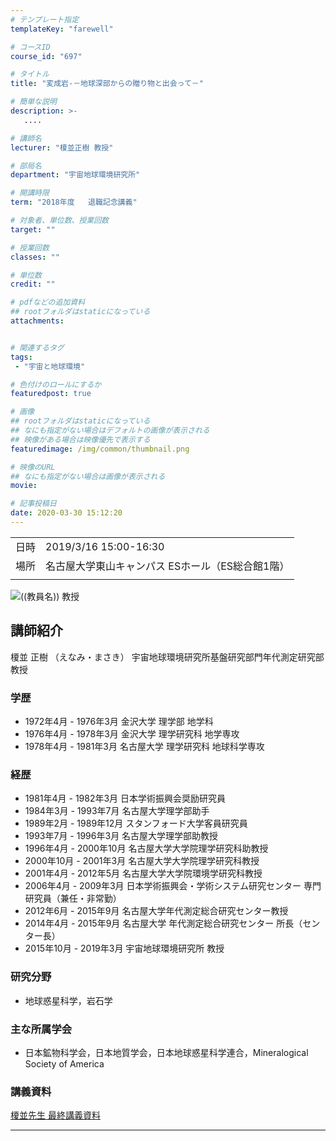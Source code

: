 ```yaml
---
# テンプレート指定
templateKey: "farewell"

# コースID
course_id: "697"

# タイトル
title: "変成岩-－地球深部からの贈り物と出会って－"

# 簡単な説明
description: >-
   ....

# 講師名
lecturer: "榎並正樹 教授"

# 部局名
department: "宇宙地球環境研究所"

# 開講時限
term: "2018年度	退職記念講義"

# 対象者、単位数、授業回数
target: ""

# 授業回数
classes: ""

# 単位数
credit: ""

# pdfなどの追加資料
## rootフォルダはstaticになっている
attachments:


# 関連するタグ
tags:
 - "宇宙と地球環境"

# 色付けのロールにするか
featuredpost: true

# 画像
## rootフォルダはstaticになっている
## なにも指定がない場合はデフォルトの画像が表示される
## 映像がある場合は映像優先で表示する
featuredimage: /img/common/thumbnail.png

# 映像のURL
## なにも指定がない場合は画像が表示される
movie: 

# 記事投稿日
date: 2020-03-30 15:12:20
---
```


|   |   |
|---|---|
| 日時 | 2019/3/16  15:00-16:30 |
| 場所 | 名古屋大学東山キャンパス ESホール（ES総合館1階） |
|   |   |







![((教員名)) 教授](https://ocw.nagoya-u.jp/files/697/enamisensei.jpg) 

## 講師紹介

榎並 正樹 （えなみ・まさき） 宇宙地球環境研究所基盤研究部門年代測定研究部 教授

### 学歴
* 1972年4月 - 1976年3月   金沢大学 理学部 地学科
* 1976年4月 - 1978年3月   金沢大学 理学研究科 地学専攻
* 1978年4月 - 1981年3月   名古屋大学 理学研究科 地球科学専攻

### 経歴
* 1981年4月 - 1982年3月   日本学術振興会奨励研究員
* 1984年3月 - 1993年7月   名古屋大学理学部助手
* 1989年2月 - 1989年12月   スタンフォード大学客員研究員
* 1993年7月 - 1996年3月   名古屋大学理学部助教授
* 1996年4月 - 2000年10月   名古屋大学大学院理学研究科助教授
* 2000年10月 - 2001年3月   名古屋大学大学院理学研究科教授
* 2001年4月 - 2012年5月   名古屋大学大学院環境学研究科教授
* 2006年4月 - 2009年3月   日本学術振興会・学術システム研究センター 専門研究員（兼任・非常勤）
* 2012年6月 - 2015年9月   名古屋大学年代測定総合研究センター教授
* 2014年4月 - 2015年9月   名古屋大学 年代測定総合研究センター  所長（センター長）
* 2015年10月 - 2019年3月   宇宙地球環境研究所 教授

### 研究分野
* 地球惑星科学，岩石学

### 主な所属学会
* 日本鉱物科学会，日本地質学会，日本地球惑星科学連合，Mineralogical Society of America



### 講義資料

[榎並先生 最終講義資料](https://ocw.nagoya-u.jp/files/697/lecture_0324_2.pdf) 

-----